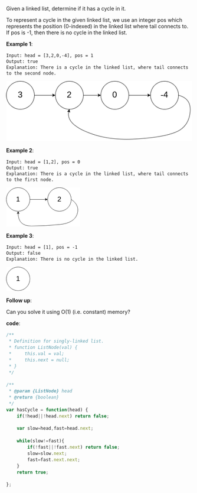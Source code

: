 Given a linked list, determine if it has a cycle in it.

To represent a cycle in the given linked list, we use an integer pos which represents the position (0-indexed) in the linked list where tail connects to. If pos is -1, then there is no cycle in the linked list.

**Example 1**:
```
Input: head = [3,2,0,-4], pos = 1
Output: true
Explanation: There is a cycle in the linked list, where tail connects to the second node.
```
![Alt Text](https://github.com/godghdai/leetcode/blob/master/Resource/img/141/circularlinkedlist.png)

**Example 2**:
```
Input: head = [1,2], pos = 0
Output: true
Explanation: There is a cycle in the linked list, where tail connects to the first node.
```
![Alt Text](https://github.com/godghdai/leetcode/blob/master/Resource/img/141/circularlinkedlist_test2.png)

**Example 3**:
```
Input: head = [1], pos = -1
Output: false
Explanation: There is no cycle in the linked list.
```
![Alt Text](https://github.com/godghdai/leetcode/blob/master/Resource/img/141/circularlinkedlist_test3.png)

**Follow up**:

Can you solve it using O(1) (i.e. constant) memory?

**code**:

```js
/**
 * Definition for singly-linked list.
 * function ListNode(val) {
 *     this.val = val;
 *     this.next = null;
 * }
 */

/**
 * @param {ListNode} head
 * @return {boolean}
 */
var hasCycle = function(head) {
    if(!head||!head.next) return false;
    
    var slow=head,fast=head.next;
    
    while(slow!=fast){
        if(!fast||!fast.next) return false;
        slow=slow.next;
        fast=fast.next.next;
    }
    return true;
    
};

```
